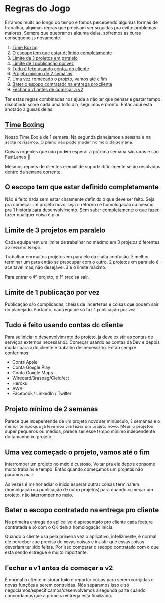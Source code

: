 # Regras do Jogo

Erramos muito ao longo do tempo e fomos percebendo algumas formas de trabalhar, algumas regras que precisam ser seguidas pra evitar problemas maiores. 
Sempre que quebramos alguma delas, sofremos as duras consequencias novamente. 


1. [Time Boxing](time-boxing)
1. [O escopo tem que estar definido completamente](o-escopo-tem-que-estar-definido-completamente)
1. [Limite de 3 projetos em paralelo](limite-de-3-projetos-em-paralelo)
1. [Limite de 1 publicação por vez](limite-de-1-publica-o-por-vez)
1. [Tudo é feito usando contas do cliente](tudo-feito-usando-contas-do-cliente)
1. [Projeto mínimo de 2 semanas](projeto-m-nimo-de-2-semanas)
1. [Uma vez começado o projeto, vamos até o fim](uma-vez-come-ado-o-projeto-vamos-at-o-fim)
1. [Bater o escopo contratado na entrega pro cliente](bater-o-escopo-contratado-na-entrega-pro-cliente)
1. [Fechar a v1 antes de começar a v2](fechar-a-v1-antes-de-come-ar-a-v2)

Ter estas regras combinadas nos ajuda a não ter que pensar e gastar tempo discutindo sobre cada uma todo dia, seguimos e pronto.
Então aqui esta anotado algumas delas:

## [Time Boxing](https://en.wikipedia.org/wiki/Timeboxing)
Nosso Time Box é de 1 semana. Na segunda planejamos a semana e na sexta revisamos. O plano não pode mudar no meio da semana.

Coisas urgentes que não podem esperar a próxima semana são raras e são FastLanes :rotating_light:

Mesmos reports de clientes e email de suporte dificilmente serão resolvidos dentro da semana corrente.

## O escopo tem que estar definido completamente
Não é feito nada sem estar claramente definido o que deve ser feito.
Seja pra começar um projeto novo, seja o retorno de homologação ou mesmo pra 1 história para desenvolvimento. Sem saber completamente o que fazer, fazer qualquer coisa é pior.


## Limite de 3 projetos em paralelo
Cada equipe tem um limite de trabalhar no máximo em 3 projetos diferentes ao mesmo tempo. 

Trabalhar em muitos projetos em paralelo da muita confusão. É melhor terminar um para então se preocupar com o outro. 2 projetos em paralelo é aceitavel mas, não desejável. 3 é o limite máximo.

Para entrar o 4º projeto, o 1º precisa sair.

## Limite de 1 publicação por vez
Publicação são complicadas, cheias de incertezas e coisas que podem sair do planejado. Portanto, cada equipe só faz 1 publicação por vez.

## Tudo é feito usando contas do cliente
Para se iniciar o desenvolvimento do projeto, já deve existir as contas de serviços externos necessários. Começar usando as contas da Dev e depois mudar para a do cliente é trabalho desnecessário. Então sempre conferimos:
- Conta Apple
- Conta Google Play
- Conta Google Maps
- Wirecard/Braspag/Cielo/ect
- Heroku
- AWS
- Facebook / LinkedIn / Twitter

## Projeto mínimo de 2 semanas
Parece que indepentende de um projeto novo ser minúsculo, 2 semanas é o menor tempo que já levamos pra fazer um projeto novo. Mesmo projetos super pequenos ou médios, parece ser esse tempo mínimo independente do tamanho do projeto.

## Uma vez começado o projeto, vamos até o fim
Interromper um projeto no meio é custoso. Voltar pra ele depois consome muito trabalho e tempo. Então quando começamos um projetos não paramos mais. 

As vezes é melhor adiar o inicío esperar outras coisas terminarem (homolgação ou publicação de outro projetos) para quando começar um projeto, não interromper no meio.

## Bater o escopo contratado na entrega pro cliente
Na primeira entrega do aplicativo é apresentado pro cliente cada feature contratada e só com o OK dele a homologação inicia. 

Quando o cliente usa pela primeira vez o aplicativo, infelizmente, é normal ele perceber que precisa de novas coisas e insistir que essas coisas deveriam ter sido feitas. Por isso comparar o escopo contratado com o que esta sendo entregue é muito importante.

## Fechar a v1 antes de começar a v2
É normal o cliente misturar tudo e reportar coisas para serem corrijidas e novas funções a serem contruidas. Nós separamos isso e só negociamos/especificamos/desenvolvemos a segunda parte quando concordamos que a primeira entrega esta finalizada.